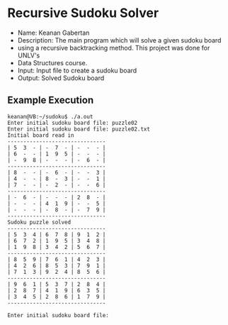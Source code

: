 # Recursive Sudoku Solver
 
 * Name: Keanan Gabertan
 * Description: The main program which will solve a given sudoku board
 * using a recursive backtracking method. This project was done for UNLV's
 * Data Structures course.
 * Input: Input file to create a sudoku board
 * Output: Solved Sudoku board

## Example Execution
```
keanan@VB:~/sudoku$ ./a.out
Enter initial sudoku board file: puzzle02
Enter initial sudoku board file: puzzle02.txt
Initial board read in
-------------------------------
| 5  3  - | -  7  - | -  -  - |
| 6  -  - | 1  9  5 | -  -  - |
| -  9  8 | -  -  - | -  6  - |
-------------------------------
| 8  -  - | -  6  - | -  -  3 |
| 4  -  - | 8  -  3 | -  -  1 |
| 7  -  - | -  2  - | -  -  6 |
-------------------------------
| -  6  - | -  -  - | 2  8  - |
| -  -  - | 4  1  9 | -  -  5 |
| -  -  - | -  8  - | -  7  9 |
-------------------------------
Sudoku puzzle solved
-------------------------------
| 5  3  4 | 6  7  8 | 9  1  2 |
| 6  7  2 | 1  9  5 | 3  4  8 |
| 1  9  8 | 3  4  2 | 5  6  7 |
-------------------------------
| 8  5  9 | 7  6  1 | 4  2  3 |
| 4  2  6 | 8  5  3 | 7  9  1 |
| 7  1  3 | 9  2  4 | 8  5  6 |
-------------------------------
| 9  6  1 | 5  3  7 | 2  8  4 |
| 2  8  7 | 4  1  9 | 6  3  5 |
| 3  4  5 | 2  8  6 | 1  7  9 |
-------------------------------

Enter initial sudoku board file:
```
